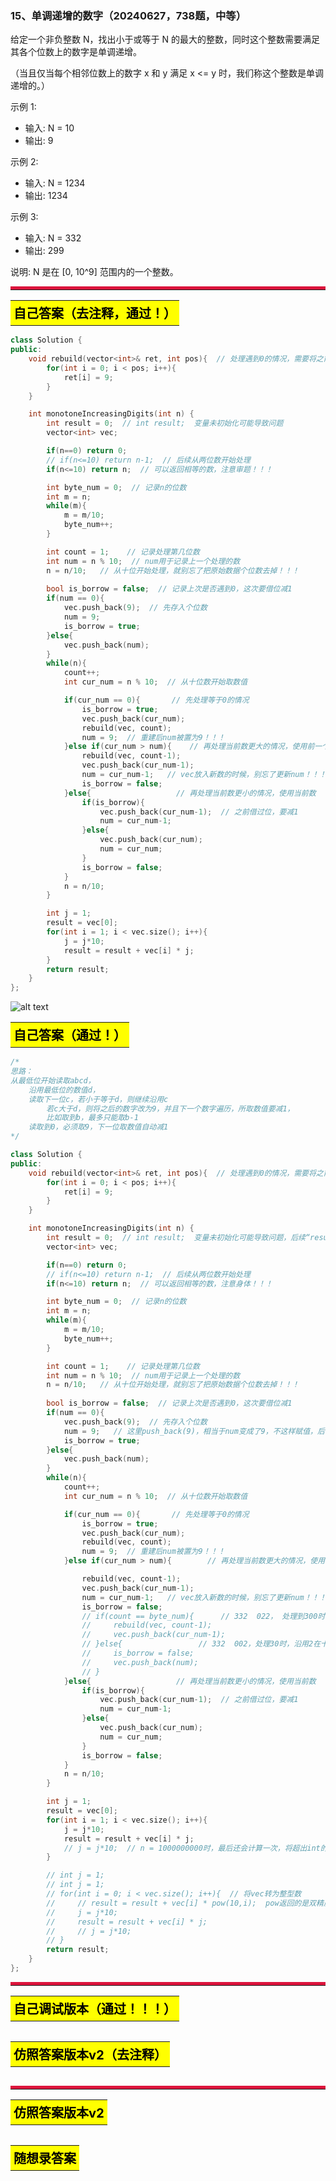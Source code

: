 ### 15、单调递增的数字（20240627，738题，中等）
给定一个非负整数 N，找出小于或等于 N 的最大的整数，同时这个整数需要满足其各个位数上的数字是单调递增。

（当且仅当每个相邻位数上的数字 x 和 y 满足 x <= y 时，我们称这个整数是单调递增的。）

示例 1:

- 输入: N = 10
- 输出: 9

示例 2:

- 输入: N = 1234
- 输出: 1234

示例 3:

- 输入: N = 332
- 输出: 299

说明: N 是在 [0, 10^9] 范围内的一个整数。

<hr style="border-top: 5px solid #DC143C;">
<table>
  <tr>
    <td bgcolor="Yellow" style="padding: 5px; border: 0px solid black;">
      <span style="font-weight: bold; font-size: 20px;color: black;">
      自己答案（去注释，通过！）
      </span>
    </td>
  </tr>
</table>

```C++
class Solution {
public:
    void rebuild(vector<int>& ret, int pos){  // 处理遇到0的情况，需要将之前数字变为9的情况
        for(int i = 0; i < pos; i++){
            ret[i] = 9;
        }
    }

    int monotoneIncreasingDigits(int n) {
        int result = 0;  // int result;  变量未初始化可能导致问题
        vector<int> vec;

        if(n==0) return 0;
        // if(n<=10) return n-1;  // 后续从两位数开始处理
        if(n<=10) return n;  // 可以返回相等的数，注意审题！！！

        int byte_num = 0;  // 记录n的位数
        int m = n;
        while(m){
            m = m/10;
            byte_num++;
        }

        int count = 1;    // 记录处理第几位数
        int num = n % 10;  // num用于记录上一个处理的数
        n = n/10;   // 从十位开始处理，就别忘了把原始数据个位数去掉！！！
        
        bool is_borrow = false;  // 记录上次是否遇到0，这次要借位减1
        if(num == 0){
            vec.push_back(9);  // 先存入个位数
            num = 9;   
            is_borrow = true; 
        }else{
            vec.push_back(num);
        }
        while(n){
            count++;
            int cur_num = n % 10;  // 从十位数开始取数值

            if(cur_num == 0){       // 先处理等于0的情况
                is_borrow = true;
                vec.push_back(cur_num);
                rebuild(vec, count);
                num = 9;  // 重建后num被置为9！！！
            }else if(cur_num > num){    // 再处理当前数更大的情况，使用前一个数。
                rebuild(vec, count-1);
                vec.push_back(cur_num-1);
                num = cur_num-1;   // vec放入新数的时候，别忘了更新num！！！
                is_borrow = false;
            }else{                   // 再处理当前数更小的情况，使用当前数
                if(is_borrow){
                    vec.push_back(cur_num-1);  // 之前借过位，要减1
                    num = cur_num-1;
                }else{
                    vec.push_back(cur_num);
                    num = cur_num;
                }
                is_borrow = false;
            }
            n = n/10;
        }

        int j = 1;
        result = vec[0];
        for(int i = 1; i < vec.size(); i++){  
            j = j*10;
            result = result + vec[i] * j;
        }
        return result;
    }
};

```
![alt text](image/66e853da4738e722f5806d7b7bf34f8.png)
<table>
  <tr>
    <td bgcolor="Yellow" style="padding: 5px; border: 0px solid black;">
      <span style="font-weight: bold; font-size: 20px;color: black;">
      自己答案（通过！）
      </span>
    </td>
  </tr>
</table>

```C++
/*
思路：
从最低位开始读取abcd，
    沿用最低位的数值d，
    读取下一位c，若小于等于d，则继续沿用c
        若c大于d，则将之后的数字改为9，并且下一个数字遍历，所取数值要减1，
        比如取到b，最多只能取b-1
    读取到0，必须取9，下一位取数值自动减1
*/

class Solution {
public:
    void rebuild(vector<int>& ret, int pos){  // 处理遇到0的情况，需要将之前数字变为9的情况
        for(int i = 0; i < pos; i++){
            ret[i] = 9;
        }
    }

    int monotoneIncreasingDigits(int n) {
        int result = 0;  // int result;  变量未初始化可能导致问题，后续“result = result + vec[i] * j”的计算，result可能会用到开始的脏数据！！！
        vector<int> vec;

        if(n==0) return 0;
        // if(n<=10) return n-1;  // 后续从两位数开始处理
        if(n<=10) return n;  // 可以返回相等的数，注意身体！！！

        int byte_num = 0;  // 记录n的位数
        int m = n;
        while(m){
            m = m/10;
            byte_num++;
        }

        int count = 1;    // 记录处理第几位数
        int num = n % 10;  // num用于记录上一个处理的数
        n = n/10;   // 从十位开始处理，就别忘了把原始数据个位数去掉！！！
        
        bool is_borrow = false;  // 记录上次是否遇到0，这次要借位减1
        if(num == 0){
            vec.push_back(9);  // 先存入个位数
            num = 9;   // 这里push_back(9)，相当于num变成了9，不这样赋值，后面else if(cur_num > num)就是cur_num > 0 而不是cur_num > 9，对于120用例就错了
            is_borrow = true; 
        }else{
            vec.push_back(num);
        }
        while(n){
            count++;
            int cur_num = n % 10;  // 从十位数开始取数值

            if(cur_num == 0){       // 先处理等于0的情况
                is_borrow = true;
                vec.push_back(cur_num);
                rebuild(vec, count);
                num = 9;  // 重建后num被置为9！！！
            }else if(cur_num > num){        // 再处理当前数更大的情况，使用前一个数。

                rebuild(vec, count-1);
                vec.push_back(cur_num-1);
                num = cur_num-1;   // vec放入新数的时候，别忘了更新num！！！
                is_borrow = false;
                // if(count == byte_num){      // 332  022， 处理到300时，给出299的结果
                //     rebuild(vec, count-1);
                //     vec.push_back(cur_num-1);
                // }else{                 // 332  002，处理30时，沿用2在十位。
                //     is_borrow = false;
                //     vec.push_back(num);
                // }  
            }else{                   // 再处理当前数更小的情况，使用当前数
                if(is_borrow){
                    vec.push_back(cur_num-1);  // 之前借过位，要减1
                    num = cur_num-1;
                }else{
                    vec.push_back(cur_num);
                    num = cur_num;
                }
                is_borrow = false;
            }
            n = n/10;
        }

        int j = 1;
        result = vec[0];
        for(int i = 1; i < vec.size(); i++){  
            j = j*10;
            result = result + vec[i] * j;
            // j = j*10;  // n = 1000000000时，最后还会计算一次，将超出int的10位数的范围！！！
        }

        // int j = 1;
        // int j = 1;
        // for(int i = 0; i < vec.size(); i++){  // 将vec转为整型数
        //     // result = result + vec[i] * pow(10,i);  pow返回的是双精度double的数据，强转为int，可能会丢失数据，如pow(10,2)=100
        //     j = j*10;
        //     result = result + vec[i] * j;
        //     // j = j*10;
        // }
        return result;
    }
};
```

<hr style="border-top: 5px solid #DC143C;">

<table>
  <tr>
    <td bgcolor="Yellow" style="padding: 5px; border: 0px solid black;">
      <span style="font-weight: bold; font-size: 20px;color: black;">
      自己调试版本（通过！！！）
      </span>
    </td>
  </tr>
</table>

```C++


```

<table>
  <tr>
    <td bgcolor="Yellow" style="padding: 5px; border: 0px solid black;">
      <span style="font-weight: bold; font-size: 20px;color: black;">
      仿照答案版本v2（去注释）
      </span>
    </td>
  </tr>
</table>

```C++


```

<hr style="border-top: 5px solid #DC143C;">

<table>
  <tr>
    <td bgcolor="Yellow" style="padding: 5px; border: 0px solid black;">
      <span style="font-weight: bold; font-size: 20px;color: black;">
      仿照答案版本v2
      </span>
    </td>
  </tr>
</table>

```C++


```

<table>
  <tr>
    <td bgcolor="Yellow" style="padding: 5px; border: 0px solid black;">
      <span style="font-weight: bold; font-size: 20px;color: black;">
      随想录答案
      </span>
    </td>
  </tr>
</table>

```C++


```
